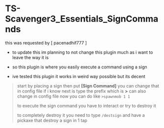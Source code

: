 # TS-Scavenger3_Essentials_SignCommands
this was requested by [ pacenadhif777 ] 

- to update this im planning to not change this plugin much as i want to leave the way it is

- so this plugin is where you easily execute a command using a sign

- ive tested this plugin it works in weird way possible but its decent
> start by placing a sign then put **[Sign Command]** you can change that in config file if i know
> next is type the prefix which is **>** can also change in config file
> now you can do like `>spawnmob 1 1`
>
> to execute the sign command you have to interact or try to destroy it
>
> to completely destroy it you need to type `/destsign` and have a pickaxe that destroy a sign in 1 tap
